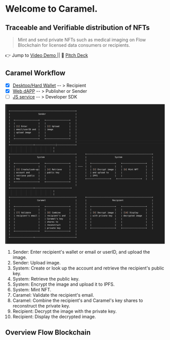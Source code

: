 # Welcome to Caramel. 
## Traceable and Verifiable distribution of NFTs

> Mint and send private  NFTs such as medical imaging on Flow Blockchain for licensed data consumers or recipients.


👉 Jump to [Video Demo ]() || 
📃 [Pitch Deck]()


## Caramel Workflow

- [x] [Desktop/Hard Wallet]() -- > Recipient
- [x] [Web dAPP]() -- > Publisher or Sender
- [ ]  [JS service]() -- > Developer SDK

![flow](caramel_web/public/flow.png)

1. Sender: Enter recipient's wallet or email  or userID, and upload the image.
2. Sender: Upload image.
3. System: Create or look up the account and retrieve the recipient's public key.
4. System: Retrieve the public key.
5. System: Encrypt the image and upload it to IPFS.
6. System: Mint NFT.
7. Caramel: Validate the recipient's email.
8. Caramel: Combine the recipient's and Caramel's key shares to reconstruct the private key.
9. Recipient: Decrypt the image with the private key.
10. Recipient: Display the decrypted image.


## Overview Flow Blockchain            


